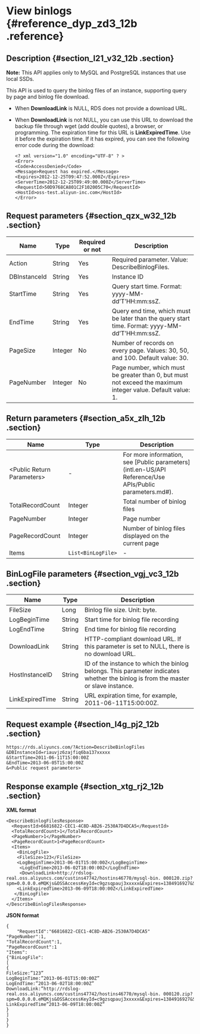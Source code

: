 # View binlogs {#reference_dyp_zd3_12b .reference}

## Description {#section_l21_v32_12b .section}

**Note:** This API applies only to MySQL and PostgreSQL instances that use local SSDs.

This API is used to query the binlog files of an instance, supporting query by page and binlog file download.

-   When **DownloadLink** is NULL, RDS does not provide a download URL.
-   When **DownloadLink** is not NULL, you can use this URL to download the backup file through wget \(add double quotes\), a browser, or programming. The expiration time for this URL is **LinkExpiredTime**. Use it before the expiration time. If it has expired, you can see the following error code during the download:

    ```
    <? xml version="1.0" encoding="UTF-8" ? >
    <Error>
    <Code>AccessDenied</Code>
    <Message>Request has expired.</Message>
    <Expires>2012-12-25T09:47:52.000Z</Expires>
    <ServerTime>2012-12-25T09:49:00.000Z</ServerTime>
    <RequestId>50D9768CA801C2F102005C70</RequestId>
    <HostId>oss-test.aliyun-inc.com</HostId>
    </Error>
    ```


## Request parameters {#section_qzx_w32_12b .section}

|Name|Type|Required or not|Description|
|----|----|---------------|-----------|
|Action|String|Yes|Required parameter. Value: DescribeBinlogFiles.|
|DBInstanceId|String|Yes|Instance ID|
|StartTime|String|Yes|Query start time. Format: yyyy-MM-dd’T’HH:mm:ssZ.|
|EndTime|String|Yes|Query end time, which must be later than the query start time. Format: yyyy-MM-dd’T’HH:mm:ssZ.|
|PageSize|Integer|No|Number of records on every page. Values: 30, 50, and 100. Default value: 30.|
|PageNumber|Integer|No|Page number, which must be greater than 0, but must not exceed the maximum integer value. Default value: 1.|

## Return parameters {#section_a5x_zlh_12b .section}

|Name|Type|Description|
|----|----|-----------|
|<Public Return Parameters\>|-|For more information, see [Public parameters](intl.en-US/API Reference/Use APIs/Public parameters.md#).|
|TotalRecordCount|Integer|Total number of binlog files|
|PageNumber|Integer|Page number|
|PageRecordCount|Integer|Number of binlog files displayed on the current page|
|Items|`List<BinLogFile>`|-|

## BinLogFile parameters {#section_vgj_vc3_12b .section}

|Name|Type|Description|
|----|----|-----------|
|FileSize|Long|Binlog file size. Unit: byte.|
|LogBeginTime|String|Start time for binlog file recording|
|LogEndTime|String|End time for binlog file recording|
|DownloadLink|String|HTTP-compliant download URL. If this parameter is set to NULL, there is no download URL.|
|HostInstanceID|String|ID of the instance to which the binlog belongs. This parameter indicates whether the binlog is from the master or slave instance.|
|LinkExpiredTime|String|URL expiration time, for example, 2011-06-11T15:00:00Z.|

## Request example {#section_l4g_pj2_12b .section}

```
https://rds.aliyuncs.com/?Action=DescribeBinlogFiles
&DBInstanceId=riauvjz6zajfiq6ba137xxxxx
&StartTime=2011-06-11T15:00:00Z
&EndTime=2013-06-05T15:00:00Z
&<Public request parameters>
```

## Response example {#section_xtg_rj2_12b .section}

**XML format**

```
<DescribeBinlogFilesResponse> 
  <RequestId>66816822-CEC1-4C8D-AB26-2530A7D4DCA5</RequestId>
  <TotalRecordCount>1</TotalRecordCount>
  <PageNumber>1</PageNumber>
  <PageRecordCount>1<PageRecordCount>
  <Items>
    <BinLogFile>
    <FileSize>123</FileSize>
    <LogBeginTime>2013-06-01T15:00:00Z</LogBeginTime>
     <LogEndTime>2013-06-02T18:00:00Z</LogEndTime>
     <DownloadLink>http://rdslog- real.oss.aliyuncs.com/custins47742/hostins46770/mysql-bin. 000120.zip? spm=0.0.0.0.eMQKjs&OSSAccessKeyId=c9gzsqpauj3xxxxx&Expires=1384916927&Signature=07TMgM3G2Jw4sOOxxxxx</DownloadLink>
    <LinkExpiredTime>2013-06-09T18:00:00Z</LinkExpiredTime>
   </BinLogFile>
  </Items>
</DescribeBinlogFilesResponse>
```

**JSON format**

```
{
    "RequestId":"66816822-CEC1-4C8D-AB26-2530A7D4DCA5"
"PageNumber":1,
"TotalRecordCount":1,
"PageRecordCount":1
"Items":
{"BinLogFile":
[
{
FileSize:”123”
LogBeginTime:”2013-06-01T15:00:00Z”
LogEndTime:”2013-06-02T18:00:00Z”
DownloadLink:”http://rdslog-real.oss.aliyuncs.com/custins47742/hostins46770/mysql-bin. 000120.zip?spm=0.0.0.0.eMQKjs&OSSAccessKeyId=c9gzsqpauj3xxxxx&Expires=1384916927&Signature=07TMgM3G2Jw4sOOxxxxx”
LinkExpiredTime”2013-06-09T18:00:00Z”
}
]
}
}
```

